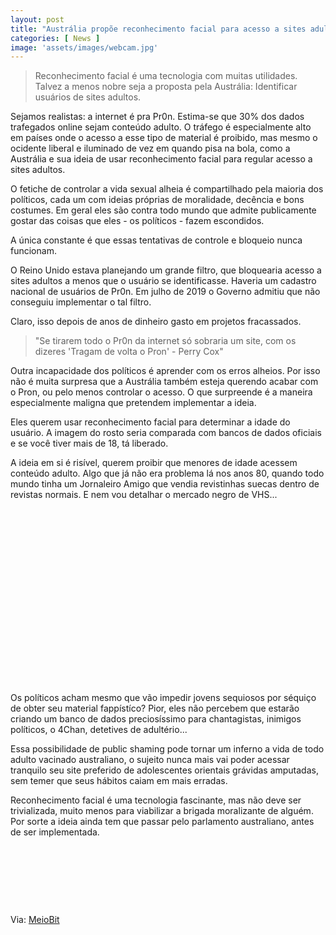 ```yaml
---
layout: post
title: "Austrália propõe reconhecimento facial para acesso a sites adultos"
categories: [ News ]
image: 'assets/images/webcam.jpg'
---
```


> Reconhecimento facial é uma tecnologia com muitas utilidades. Talvez a menos nobre seja a proposta pela Austrália: Identificar usuários de sites adultos.

Sejamos realistas: a internet é pra Pr0n. Estima-se que 30% dos dados trafegados online sejam conteúdo adulto. O tráfego é especialmente alto em países onde o acesso a esse tipo de material é proibido, mas mesmo o ocidente liberal e iluminado de vez em quando pisa na bola, como a Austrália e sua ideia de usar reconhecimento facial para regular acesso a sites adultos.

<!-- RETANGULO LARGO -->
<script async src="https://pagead2.googlesyndication.com/pagead/js/adsbygoogle.js"></script>
<!-- Informat -->
<ins class="adsbygoogle"
style="display:block"
data-ad-client="ca-pub-2838251107855362"
data-ad-slot="2327980059"
data-ad-format="auto"
data-full-width-responsive="true"></ins>
<script>
(adsbygoogle = window.adsbygoogle || []).push({});
</script>

O fetiche de controlar a vida sexual alheia é compartilhado pela maioria dos políticos, cada um com ideias próprias de moralidade, decência e bons costumes. Em geral eles são contra todo mundo que admite publicamente gostar das coisas que eles - os políticos - fazem escondidos.

A única constante é que essas tentativas de controle e bloqueio nunca funcionam.

O Reino Unido estava planejando um grande filtro, que bloquearia acesso a sites adultos a menos que o usuário se identificasse. Haveria um cadastro nacional de usuários de Pr0n. Em julho de 2019 o Governo admitiu que não conseguiu implementar o tal filtro.

Claro, isso depois de anos de dinheiro gasto em projetos fracassados.

> "Se tirarem todo o Pr0n da internet só sobraria um site, com os dizeres 'Tragam de volta o Pron' - Perry Cox"


<!-- RETANGULO LARGO 2 -->
<script async src="//pagead2.googlesyndication.com/pagead/js/adsbygoogle.js"></script>
<ins class="adsbygoogle"
style="display:block; text-align:center;"
data-ad-layout="in-article"
data-ad-format="fluid"
data-ad-client="ca-pub-2838251107855362"
data-ad-slot="8549252987"></ins>
<script>
(adsbygoogle = window.adsbygoogle || []).push({});
</script>

Outra incapacidade dos políticos é aprender com os erros alheios. Por isso não é muita surpresa que a Austrália também esteja querendo acabar com o Pron, ou pelo menos controlar o acesso. O que surpreende é a maneira especialmente maligna que pretendem implementar a ideia.

Eles querem usar reconhecimento facial para determinar a idade do usuário. A imagem do rosto seria comparada com bancos de dados oficiais e se você tiver mais de 18, tá liberado.

A ideia em si é risível, querem proibir que menores de idade acessem conteúdo adulto. Algo que já não era problema lá nos anos 80, quando todo mundo tinha um Jornaleiro Amigo que vendia revistinhas suecas dentro de revistas normais. E nem vou detalhar o mercado negro de VHS...

<!-- QUADRADO -->
<script async src="//pagead2.googlesyndication.com/pagead/js/adsbygoogle.js"></script>
<ins class="adsbygoogle"
style="display:inline-block;width:336px;height:280px"
data-ad-client="ca-pub-2838251107855362"
data-ad-slot="5351066970"></ins>
<script>
(adsbygoogle = window.adsbygoogle || []).push({});
</script>

Os políticos acham mesmo que vão impedir jovens sequiosos por séquiço de obter seu material fappístíco? Pior, eles não percebem que estarão criando um banco de dados preciosíssimo para chantagistas, inimigos políticos, o 4Chan, detetives de adultério...

Essa possibilidade de public shaming pode tornar um inferno a vida de todo adulto vacinado australiano, o sujeito nunca mais vai poder acessar tranquilo seu site preferido de adolescentes orientais grávidas amputadas, sem temer que seus hábitos caiam em mais erradas.

Reconhecimento facial é uma tecnologia fascinante, mas não deve ser trivializada, muito menos para viabilizar a brigada moralizante de alguém. Por sorte a ideia ainda tem que passar pelo parlamento australiano, antes de ser implementada.

<!-- MINI ANÚNCIO -->
<script async src="//pagead2.googlesyndication.com/pagead/js/adsbygoogle.js"></script>
<!-- Games Root -->
<ins class="adsbygoogle"
style="display:inline-block;width:730px;height:95px"
data-ad-client="ca-pub-2838251107855362"
data-ad-slot="5351066970"></ins>
<script>
(adsbygoogle = window.adsbygoogle || []).push({});
</script>

Via: [MeioBit](https://meiobit.com/413906/australia-propoe-reconhecimento-facial-para-acesso-a-sites-adultos/)
